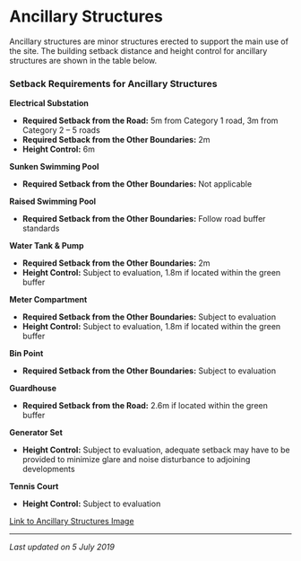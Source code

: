 # Ancillary Structures

Ancillary structures are minor structures erected to support the main use of the site. The building setback distance and height control for ancillary structures are shown in the table below.

### Setback Requirements for Ancillary Structures

**Electrical Substation**
- **Required Setback from the Road:** 5m from Category 1 road, 3m from Category 2 – 5 roads
- **Required Setback from the Other Boundaries:** 2m
- **Height Control:** 6m

**Sunken Swimming Pool**
- **Required Setback from the Other Boundaries:** Not applicable

**Raised Swimming Pool**
- **Required Setback from the Other Boundaries:** Follow road buffer standards

**Water Tank & Pump**
- **Required Setback from the Other Boundaries:** 2m
- **Height Control:** Subject to evaluation, 1.8m if located within the green buffer

**Meter Compartment**
- **Required Setback from the Other Boundaries:** Subject to evaluation
- **Height Control:** Subject to evaluation, 1.8m if located within the green buffer

**Bin Point**
- **Required Setback from the Other Boundaries:** Subject to evaluation

**Guardhouse**
- **Required Setback from the Road:** 2.6m if located within the green buffer

**Generator Set**
- **Height Control:** Subject to evaluation, adequate setback may have to be provided to minimize glare and noise disturbance to adjoining developments

**Tennis Court**
- **Height Control:** Subject to evaluation

[Link to Ancillary Structures Image](https://www.ura.gov.sg/-/media/Corporate/Guidelines/Development-control/Others/HMC03_Ancillary_Structures.jpg?h=100%25&w=100%25)

---

*Last updated on 5 July 2019*

